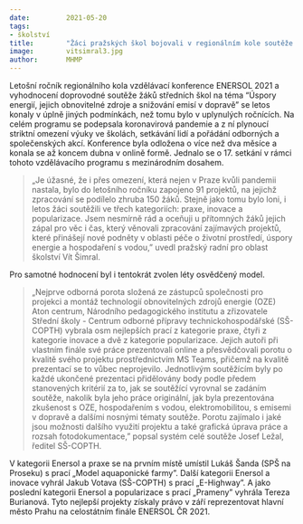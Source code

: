 ```yaml
---
date:         2021-05-20
tags:         
- školství
title:        "Žáci pražských škol bojovali v regionálním kole soutěže Enersol"
image: 	      vitsimral3.jpg
author:       MHMP
---
```


Letošní ročník regionálního kola vzdělávací konference ENERSOL 2021 a vyhodnocení doprovodné soutěže žáků středních škol na téma “Úspory energií, jejich obnovitelné zdroje a snižování emisí v dopravě” se letos konaly v úplně jiných podmínkách, než tomu bylo v uplynulých ročnících. Na celém programu se podepsala koronavirová pandemie a z ní plynoucí striktní omezení výuky ve školách, setkávání lidí a pořádání odborných a společenských akcí. Konference byla odložena o více než dva měsíce a konala se až koncem dubna v onlině formě. Jednalo se o 17. setkání v rámci tohoto vzdělávacího programu s mezinárodním dosahem.

> „Je úžasné, že i přes omezení, která nejen v Praze kvůli pandemii nastala, bylo do letošního ročníku zapojeno 91 projektů, na jejichž zpracování se podílelo zhruba 150 žáků. Stejně jako tomu bylo loni, i letos žáci soutěžili ve třech kategoriích: praxe, inovace a popularizace. Jsem nesmírně rád a oceňuji u přítomných žáků jejich zápal pro věc i čas, který věnovali zpracování zajímavých projektů, které přinášejí nové podněty v oblasti péče o životní prostředí, úspory energie a hospodaření s vodou,” uvedl pražský radní pro oblast školství Vít Šimral.

Pro samotné hodnocení byl i tentokrát zvolen léty osvědčený model. 

> „Nejprve odborná porota složená ze zástupců společnosti pro projekci a montáž technologií obnovitelných zdrojů energie (OZE) Aton centrum, Národního pedagogického institutu a zřizovatele Střední školy - Centrum odborné přípravy technickohospodářské (SŠ-COPTH) vybrala osm nejlepších prací z kategorie praxe, čtyři z kategorie inovace a dvě z kategorie popularizace. Jejich autoři při vlastním finále své práce prezentovali online a přesvědčovali porotu o kvalitě svého projektu prostřednictvím MS Teams, přičemž na kvalitě prezentací se to vůbec neprojevilo. Jednotlivým soutěžícím byly po každé ukončené prezentaci přidělovány body podle předem stanovených kritérií za to, jak se soutěžící vyrovnal se zadáním soutěže, nakolik byla jeho práce originální, jak byla prezentována zkušenost s OZE, hospodařením s vodou, elektromobilitou, s emisemi v dopravě a dalšími nosnými tématy soutěže. Porotu zajímalo i jaké jsou možnosti dalšího využití projektu a také grafická úprava práce a rozsah fotodokumentace,” popsal systém celé soutěže Josef Ležal, ředitel SŠ-COPTH. 

V kategorii Enersol a praxe se na prvním místě umístil Lukáš Šanda (SPŠ na Proseku) s prací „Model aquaponické farmy”. Další kategorii Enersol a inovace vyhrál Jakub Votava (SŠ-COPTH) s prací „E-Highway”. A jako poslední kategorii Enersol a popularizace s prací „Prameny” vyhrála Tereza Burianová. Tyto nejlepší projekty získaly právo v září reprezentovat hlavní město Prahu na celostátním finále ENERSOL ČR 2021.
